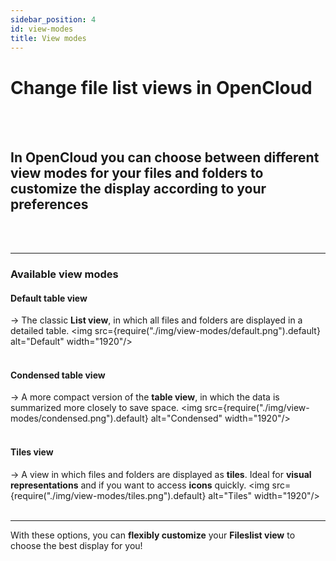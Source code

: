 ```yaml
---
sidebar_position: 4
id: view-modes
title: View modes
---
```


# Change file list views in OpenCloud

<br/><br/>

## In OpenCloud you can choose between different **view modes** for your files and folders to customize the display according to your preferences

<br/><br/>

---

### Available view modes

#### **Default table view**

→ The classic **List view**, in which all files and folders are displayed in a detailed table. <img
src={require("./img/view-modes/default.png").default} alt="Default" width="1920"/> <br/><br/>

#### **Condensed table view**

→ A more compact version of the **table view**, in which the data is summarized more closely to save space. <img
src={require("./img/view-modes/condensed.png").default} alt="Condensed" width="1920"/> <br/><br/>

#### **Tiles view**

→ A view in which files and folders are displayed as **tiles**. Ideal for **visual representations** and if you want to
access **icons** quickly. <img src={require("./img/view-modes/tiles.png").default} alt="Tiles" width="1920"/> <br/><br/>

---

With these options, you can **flexibly customize** your **Fileslist view** to choose the best display for you!
